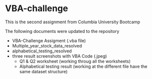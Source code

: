 # VBA-challenge
This is the second assignment from Columbia University Bootcamp


The following documents were updated to the repository

- VBA-Challenge Assigment (.vba file)
- Multiple_year_stock_data_resolved
- alphabetical_testing_resolved
- three result screenshots with VBA Code (.jpeg)
  - Q1 & Q2 worksheet (working throug all the worksheets)
  - Alphabetical testing result (working at the different file have the same dataset structure)
